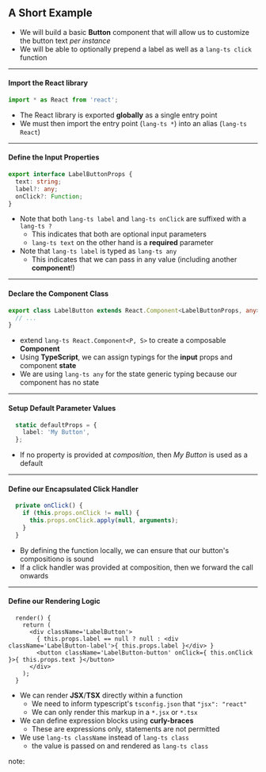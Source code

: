 ##  A Short Example

* We will build a basic **Button** component that will allow us to customize the button text *per instance*
* We will be able to optionally prepend a label as well as a `lang-ts click` function

---

#### Import the React library

```ts
import * as React from 'react';
```

* The React library is exported **globally** as a single entry point
* We must then import the entry point (`lang-ts *`) into an alias (`lang-ts React`)

---

#### Define the Input Properties

```ts
export interface LabelButtonProps {
  text: string;
  label?: any;
  onClick?: Function;
}
```

* Note that both `lang-ts label` and `lang-ts onClick` are suffixed with a `lang-ts ?`
    * This indicates that both are optional input parameters
    * `lang-ts text` on the other hand is a **required** parameter
* Note that `lang-ts label` is typed as `lang-ts any`
    * This indicates that we can pass in any value (including another **component**!)

---

#### Declare the Component Class

```ts
export class LabelButton extends React.Component<LabelButtonProps, any> {
  // ...
}
```

* extend `lang-ts React.Component<P, S>` to create a composable **Component**
* Using **TypeScript**, we can assign typings for the **input** props and component **state**
* We are using `lang-ts any` for the state generic typing because our component has no state

---

#### Setup Default Parameter Values

```ts
  static defaultProps = {
    label: 'My Button',
  };
```

* If no property is provided at *composition*, then *My Button* is used as a default

---

#### Define our Encapsulated Click Handler

```ts
  private onClick() {
    if (this.props.onClick != null) {
      this.props.onClick.apply(null, arguments);
    }
  }
```

* By defining the function locally, we can ensure that our button's compositiono is sound
* If a click handler was provided at composition, then we forward the call onwards

---

#### Define our Rendering Logic

```
  render() {
    return (
      <div className='LabelButton'>
        { this.props.label == null ? null : <div className='LabelButton-label'>{ this.props.label }</div> }
        <button className='LabelButton-button' onClick={ this.onClick }>{ this.props.text }</button>
      </div>
    );
  }
```

* We can render **JSX**/**TSX** directly within a function
    * We need to inform typescript's `tsconfig.json` that `"jsx": "react"`
    * We can only render this markup in a `*.jsx` or `*.tsx`
* We can define expression blocks using **curly-braces**
    * These are expressions only, statements are not permitted
* We use `lang-ts className` instead of `lang-ts class`
    * the value is passed on and rendered as `lang-ts class`

note:
    